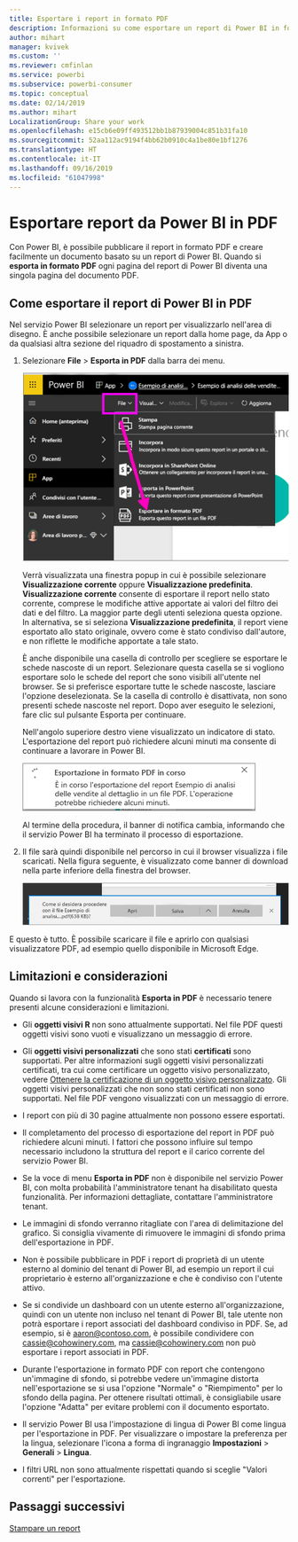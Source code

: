```yaml
---
title: Esportare i report in formato PDF
description: Informazioni su come esportare un report di Power BI in formato PDF.
author: mihart
manager: kvivek
ms.custom: ''
ms.reviewer: cmfinlan
ms.service: powerbi
ms.subservice: powerbi-consumer
ms.topic: conceptual
ms.date: 02/14/2019
ms.author: mihart
LocalizationGroup: Share your work
ms.openlocfilehash: e15cb6e09ff493512bb1b87939004c851b31fa10
ms.sourcegitcommit: 52aa112ac9194f4bb62b0910c4a1be80e1bf1276
ms.translationtype: HT
ms.contentlocale: it-IT
ms.lasthandoff: 09/16/2019
ms.locfileid: "61047998"
---
```

# <a name="export-reports-from-power-bi-to-pdf"></a>Esportare report da Power BI in PDF
Con Power BI, è possibile pubblicare il report in formato PDF e creare facilmente un documento basato su un report di Power BI. Quando si **esporta in formato PDF** ogni pagina del report di Power BI diventa una singola pagina del documento PDF.

## <a name="how-to-export-your-power-bi-report-to-pdf"></a>Come esportare il report di Power BI in PDF
Nel servizio Power BI selezionare un report per visualizzarlo nell'area di disegno. È anche possibile selezionare un report dalla home page, da App o da qualsiasi altra sezione del riquadro di spostamento a sinistra.

1. Selezionare **File** > **Esporta in PDF** dalla barra dei menu.

    ![Selezionare File nella barra dei menu, freccia rivolta verso Esporta in PDF](media/end-user-pdf/power-bi-export-pdf.png)

    Verrà visualizzata una finestra popup in cui è possibile selezionare **Visualizzazione corrente** oppure **Visualizzazione predefinita**.  **Visualizzazione corrente** consente di esportare il report nello stato corrente, comprese le modifiche attive apportate ai valori del filtro dei dati e del filtro.  La maggior parte degli utenti seleziona questa opzione.  In alternativa, se si seleziona **Visualizzazione predefinita**, il report viene esportato allo stato originale, ovvero come è stato condiviso dall'autore, e non riflette le modifiche apportate a tale stato.
    
    È anche disponibile una casella di controllo per scegliere se esportare le schede nascoste di un report.  Selezionare questa casella se si vogliono esportare solo le schede del report che sono visibili all'utente nel browser.  Se si preferisce esportare tutte le schede nascoste, lasciare l'opzione deselezionata.  Se la casella di controllo è disattivata, non sono presenti schede nascoste nel report.  Dopo aver eseguito le selezioni, fare clic sul pulsante Esporta per continuare.
    
    Nell'angolo superiore destro viene visualizzato un indicatore di stato. L'esportazione del report può richiedere alcuni minuti ma consente di continuare a lavorare in Power BI.

    ![Messaggio di stato dell'esportazione](media/end-user-pdf/power-bi-export-message.png)

    Al termine della procedura, il banner di notifica cambia, informando che il servizio Power BI ha terminato il processo di esportazione.

2. Il file sarà quindi disponibile nel percorso in cui il browser visualizza i file scaricati. Nella figura seguente, è visualizzato come banner di download nella parte inferiore della finestra del browser.

    ![Percorso del file scaricato](media/end-user-pdf/power-bi-save-file.png)

E questo è tutto. È possibile scaricare il file e aprirlo con qualsiasi visualizzatore PDF, ad esempio quello disponibile in Microsoft Edge.


## <a name="limitations-and-considerations"></a>Limitazioni e considerazioni
Quando si lavora con la funzionalità **Esporta in PDF** è necessario tenere presenti alcune considerazioni e limitazioni.

* Gli **oggetti visivi R** non sono attualmente supportati. Nel file PDF questi oggetti visivi sono vuoti e visualizzano un messaggio di errore.  

* Gli **oggetti visivi personalizzati** che sono stati **certificati** sono supportati. Per altre informazioni sugli oggetti visivi personalizzati certificati, tra cui come certificare un oggetto visivo personalizzato, vedere [Ottenere la certificazione di un oggetto visivo personalizzato](../power-bi-custom-visuals-certified.md). Gli oggetti visivi personalizzati che non sono stati certificati non sono supportati. Nel file PDF vengono visualizzati con un messaggio di errore.   

* I report con più di 30 pagine attualmente non possono essere esportati.

* Il completamento del processo di esportazione del report in PDF può richiedere alcuni minuti. I fattori che possono influire sul tempo necessario includono la struttura del report e il carico corrente del servizio Power BI.

* Se la voce di menu **Esporta in PDF** non è disponibile nel servizio Power BI, con molta probabilità l'amministratore tenant ha disabilitato questa funzionalità. Per informazioni dettagliate, contattare l'amministratore tenant.

* Le immagini di sfondo verranno ritagliate con l'area di delimitazione del grafico. Si consiglia vivamente di rimuovere le immagini di sfondo prima dell'esportazione in PDF.

* Non è possibile pubblicare in PDF i report di proprietà di un utente esterno al dominio del tenant di Power BI, ad esempio un report il cui proprietario è esterno all'organizzazione e che è condiviso con l'utente attivo.

* Se si condivide un dashboard con un utente esterno all'organizzazione, quindi con un utente non incluso nel tenant di Power BI, tale utente non potrà esportare i report associati del dashboard condiviso in PDF. Se, ad esempio, si è aaron@contoso.com, è possibile condividere con cassie@cohowinery.com, ma cassie@cohowinery.com non può esportare i report associati in PDF.

* Durante l'esportazione in formato PDF con report che contengono un'immagine di sfondo, si potrebbe vedere un'immagine distorta nell'esportazione se si usa l'opzione "Normale" o "Riempimento" per lo sfondo della pagina.  Per ottenere risultati ottimali, è consigliabile usare l'opzione "Adatta" per evitare problemi con il documento esportato.

* Il servizio Power BI usa l'impostazione di lingua di Power BI come lingua per l'esportazione in PDF. Per visualizzare o impostare la preferenza per la lingua, selezionare l'icona a forma di ingranaggio  **Impostazioni** > **Generali** > **Lingua**.

* I filtri URL non sono attualmente rispettati quando si sceglie "Valori correnti" per l'esportazione.

## <a name="next-steps"></a>Passaggi successivi
[Stampare un report](end-user-print.md)

